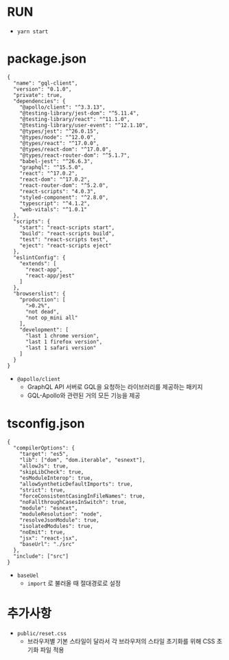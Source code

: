# RUN

- `yarn start`



# package.json

```
{
  "name": "gql-client",
  "version": "0.1.0",
  "private": true,
  "dependencies": {
    "@apollo/client": "^3.3.13",
    "@testing-library/jest-dom": "^5.11.4",
    "@testing-library/react": "^11.1.0",
    "@testing-library/user-event": "^12.1.10",
    "@types/jest": "^26.0.15",
    "@types/node": "^12.0.0",
    "@types/react": "^17.0.0",
    "@types/react-dom": "^17.0.0",
    "@types/react-router-dom": "^5.1.7",
    "babel-jest": "^26.6.3",
    "graphql": "^15.5.0",
    "react": "^17.0.2",
    "react-dom": "^17.0.2",
    "react-router-dom": "^5.2.0",
    "react-scripts": "4.0.3",
    "styled-component": "^2.8.0",
    "typescript": "^4.1.2",
    "web-vitals": "^1.0.1"
  },
  "scripts": {
    "start": "react-scripts start",
    "build": "react-scripts build",
    "test": "react-scripts test",
    "eject": "react-scripts eject"
  },
  "eslintConfig": {
    "extends": [
      "react-app",
      "react-app/jest"
    ]
  },
  "browserslist": {
    "production": [
      ">0.2%",
      "not dead",
      "not op_mini all"
    ],
    "development": [
      "last 1 chrome version",
      "last 1 firefox version",
      "last 1 safari version"
    ]
  }
}
```

- `@apollo/client`
  - GraphQL API 서버로 GQL을 요청하는 라이브러리를 제공하는 패키지
  - GQL-Apollo와 관련된 거의 모든 기능을 제공



# tsconfig.json

```
{
  "compilerOptions": {
    "target": "es5",
    "lib": ["dom", "dom.iterable", "esnext"],
    "allowJs": true,
    "skipLibCheck": true,
    "esModuleInterop": true,
    "allowSyntheticDefaultImports": true,
    "strict": true,
    "forceConsistentCasingInFileNames": true,
    "noFallthroughCasesInSwitch": true,
    "module": "esnext",
    "moduleResolution": "node",
    "resolveJsonModule": true,
    "isolatedModules": true,
    "noEmit": true,
    "jsx": "react-jsx",
    "baseUrl": "./src"
  },
  "include": ["src"]
}
```

- `baseUel`
  - `import` 로 불러올 때 절대경로로 설정



# 추가사항

- `public/reset.css`
  - 브라우저별 기본 스타일이 달라서 각 브라우저의 스타일 초기화를 위해 CSS 초기화 파일 적용